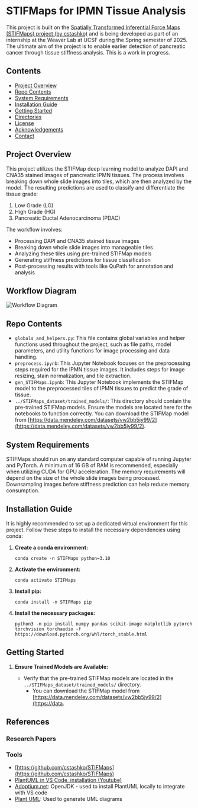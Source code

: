 # STIFMaps for IPMN Tissue Analysis

This project is built on the [Spatially Transformed Inferential Force Maps (STIFMaps) project (by cstashko)](https://github.com/cstashko/STIFMaps) and is being developed as part of an internship at the Weaver Lab at UCSF during the Spring semester of 2025. The ultimate aim of the project is to enable earlier detection of pancreatic cancer through tissue stiffness analysis. This is a work in progress.

## Contents

-  [Project Overview](#project-overview)
-  [Repo Contents](#repo-contents)
-  [System Requirements](#system-requirements)
-  [Installation Guide](#installation-guide)
-  [Getting Started](#getting-started)
-  [Directories](#directories)
-  [License](#license)
-  [Acknowledgements](#acknowledgements)
-  [Contact](#contact)

## Project Overview

This project utilizes the STIFMap deep learning model to analyze DAPI and CNA35 stained images of pancreatic IPMN tissues. The process involves breaking down whole slide images into tiles, which are then analyzed by the model. The resulting predictions are used to classify and differentiate the tissue grade:

1. Low Grade (LG)
2. High Grade (HG)
3. Pancreatic Ductal Adenocarcinoma (PDAC)

The workflow involves:

-  Processing DAPI and CNA35 stained tissue images
-  Breaking down whole slide images into manageable tiles
-  Analyzing these tiles using pre-trained STIFMap models
-  Generating stiffness predictions for tissue classification
-  Post-processing results with tools like QuPath for annotation and analysis

## Workflow Diagram

![Workflow Diagram](https://github.com/cstashko/STIFMaps/blob/main/workflow.png)

## Repo Contents

-  `globals_and_helpers.py`: This file contains global variables and helper functions used throughout the project, such as file paths, model parameters, and utility functions for image processing and data handling.
-  `preprocess.ipynb`: This Jupyter Notebook focuses on the preprocessing steps required for the IPMN tissue images. It includes steps for image resizing, stain normalization, and tile extraction.
-  `gen_STIFMaps.ipynb`: This Jupyter Notebook implements the STIFMap model to the preprocessed tiles of IPMN tissues to predict the grade of tissue.
-  `../STIFMaps_dataset/trained_models/`: This directory should contain the pre-trained STIFMap models. Ensure the models are located here for the notebooks to function correctly. You can download the STIFMap model from [https://data.mendeley.com/datasets/vw2bb5jy99/2](https://data.mendeley.com/datasets/vw2bb5jy99/2).

## System Requirements

STIFMaps should run on any standard computer capable of running Jupyter and PyTorch. A minimum of 16 GB of RAM is recommended, especially when utilizing CUDA for GPU acceleration. The memory requirements will depend on the size of the whole slide images being processed. Downsampling images before stiffness prediction can help reduce memory consumption.

## Installation Guide

It is highly recommended to set up a dedicated virtual environment for this project. Follow these steps to install the necessary dependencies using conda:

1. **Create a conda environment:**

   ```
   conda create -n STIFMaps python=3.10
   ```

2. **Activate the environment:**

   ```
   conda activate STIFMaps
   ```

3. **Install pip:**

   ```
   conda install -n STIFMaps pip
   ```

4. **Install the necessary packages:**

   ```
   python3 -m pip install numpy pandas scikit-image matplotlib pytorch torchvision torchaudio -f https://download.pytorch.org/whl/torch_stable.html
   ```

## Getting Started

1. **Ensure Trained Models are Available:**

   -  Verify that the pre-trained STIFMap models are located in the `../STIFMaps_dataset/trained_models/` directory.
      -  You can download the STIFMap model from [https://data.mendeley.com/datasets/vw2bb5jy99/2](https://data.

## References

### Research Papers

### Tools

-  [https://github.com/cstashko/STIFMaps](https://github.com/cstashko/STIFMaps)
-  [PlantUML in VS Code, installation (Youtube)](https://www.youtube.com/watch?v=Tj41ggVdTNk)
-  [Adoptium.net](https://adoptium.net/): OpenJDK - used to install PlantUML locally to integrate with VS code
-  [Plant UML](https://plantuml.com/): Used to generate UML diagrams
